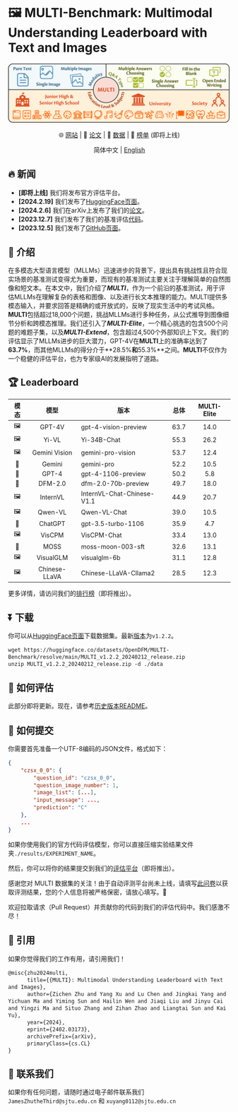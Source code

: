 # 🖼️ MULTI-Benchmark: Multimodal Understanding Leaderboard with Text and Images

<div align="center">

![MULTI](./docs/static/images/overview.png)

🌐 [网站](https://OpenDFM.github.io/MULTI-Benchmark/) | 📃 [论文](https://arxiv.org/abs/2402.03173/) | 🤗 [数据](https://huggingface.co/datasets/OpenDFM/MULTI-Benchmark) | 🎯 [榜单]() (即将上线) 

简体中文 | [English](./README.md) 

</div>

## 🔥 新闻

- **[即将上线]** 我们将发布官方评估平台。
- **[2024.2.19]** 我们发布了[HuggingFace页面](https://huggingface.co/datasets/OpenDFM/MULTI-Benchmark/)。
- **[2024.2.6]** 我们在arXiv上发布了我们的[论文](https://arxiv.org/abs/2402.03173/)。
- **[2023.12.7]** 我们发布了我们的基准评估[代码](./eval)。
- **[2023.12.5]** 我们发布了[GitHub页面](https://OpenDFM.github.io/MULTI-Benchmark/)。

## 📖 介绍

在多模态大型语言模型（MLLMs）迅速进步的背景下，提出具有挑战性且符合现实场景的基准测试变得尤为重要，而现有的基准测试主要关注于理解简单的自然图像和短文本。在本文中，我们介绍了***MULTI***，作为一个前沿的基准测试，用于评估MLLMs在理解复杂的表格和图像、以及进行长文本推理的能力。MULTI提供多模态输入，并要求回答是精确的或开放式的，反映了现实生活中的考试风格。**MULTI**包括超过18,000个问题，挑战MLLMs进行多种任务，从公式推导到图像细节分析和跨模态推理。我们还引入了***MULTI-Elite***，一个精心挑选的包含500个问题的难题子集，以及***MULTI-Extend***，包含超过4,500个外部知识上下文。我们的评估显示了MLLMs进步的巨大潜力，GPT-4V在**MULTI**上的准确率达到了**63.7%**，而其他MLLMs的得分介于**28.5%**和**55.3%**之间。**MULTI**不仅作为一个稳健的评估平台，也为专家级AI的发展指明了道路。

## 🏆 Leaderboard

| 模态 |     模型      | 版本                       | 总体 | MULTI-Elite |
|:----:|:-------------:| -------------------------- |:----:|:-----------:|
|  🖼️  |    GPT-4V     | gpt-4-vision-preview       | 63.7 |    14.0     |
|  🖼️  |     Yi-VL     | Yi-34B-Chat                | 55.3 |    26.2     |
|  🖼️  | Gemini Vision | gemini-pro-vision          | 53.7 |    12.4     |
|  📃  |    Gemini     | gemini-pro                 | 52.2 |    10.5     |
|  📃  |     GPT-4     | gpt-4-1106-preview         | 50.2 |     5.8     |
|  📃  |    DFM-2.0    | dfm-2.0-70b-preview        | 49.7 |    18.0     |
|  🖼️  |   InternVL    | InternVL-Chat-Chinese-V1.1 | 44.9 |    20.7     |
|  🖼️  |    Qwen-VL    | Qwen-VL-Chat               | 39.0 |    10.5     |
|  📃  |    ChatGPT    | gpt-3.5-turbo-1106         | 35.9 |     4.7     |
|  🖼️  |    VisCPM     | VisCPM-Chat                | 33.4 |    13.0     |
|  📃  |     MOSS      | moss-moon-003-sft          | 32.6 |    13.1     |
|  🖼️  |   VisualGLM   | visualglm-6b               | 31.1 |    12.8     |
|  🖼️  | Chinese-LLaVA | Chinese-LLaVA-Cllama2      | 28.5 |    12.3     |

更多详情，请访问我们的[排行榜]()（即将推出）。

## ⏬ 下载

你可以从[HuggingFace页面](https://huggingface.co/datasets/OpenDFM/MULTI-Benchmark)下载数据集。最新[版本](https://huggingface.co/datasets/OpenDFM/MULTI-Benchmark/blob/main/MULTI_v1.2.2_20240212_release.zip)为`v1.2.2`。

```
wget https://huggingface.co/datasets/OpenDFM/MULTI-Benchmark/resolve/main/MULTI_v1.2.2_20240212_release.zip
unzip MULTI_v1.2.2_20240212_release.zip -d ./data
```

## 📝 如何评估

此部分即将更新。现在，请参考[历史版本README](./eval/models/README.md)。

## 📮 如何提交

你需要首先准备一个UTF-8编码的JSON文件，格式如下：

```json
{
    "czsx_0_0": {
        "question_id": "czsx_0_0",
        "question_image_number": 1,
        "image_list": [...],
        "input_message": ...,
        "prediction": "C"
    },
    ...
}
```
如果你使用我们的官方代码评估模型，你可以直接压缩实验结果文件夹`./results/EXPERIMENT_NAME`。

然后，你可以将你的结果提交到我们的[评估平台]()（即将推出）。

感谢您对 MULTI 数据集的关注！由于自动评测平台尚未上线，请填写[此问卷](https://wj.sjtu.edu.cn/q/89UmRAJn)以获取评测结果，您的个人信息将被严格保密，请放心填写。🤗

欢迎拉取请求（Pull Request）并贡献你的代码到我们的评估代码中。我们感激不尽！

## 📑 引用

如果你觉得我们的工作有用，请引用我们！

```
@misc{zhu2024multi,
      title={{MULTI}: Multimodal Understanding Leaderboard with Text and Images}, 
      author={Zichen Zhu and Yang Xu and Lu Chen and Jingkai Yang and Yichuan Ma and Yiming Sun and Hailin Wen and Jiaqi Liu and Jinyu Cai and Yingzi Ma and Situo Zhang and Zihan Zhao and Liangtai Sun and Kai Yu},
      year={2024},
      eprint={2402.03173},
      archivePrefix={arXiv},
      primaryClass={cs.CL}
}
```

## 📧 联系我们

如果你有任何问题，请随时通过电子邮件联系我们 `JamesZhutheThird@sjtu.edu.cn` 和 `xuyang0112@sjtu.edu.cn`
